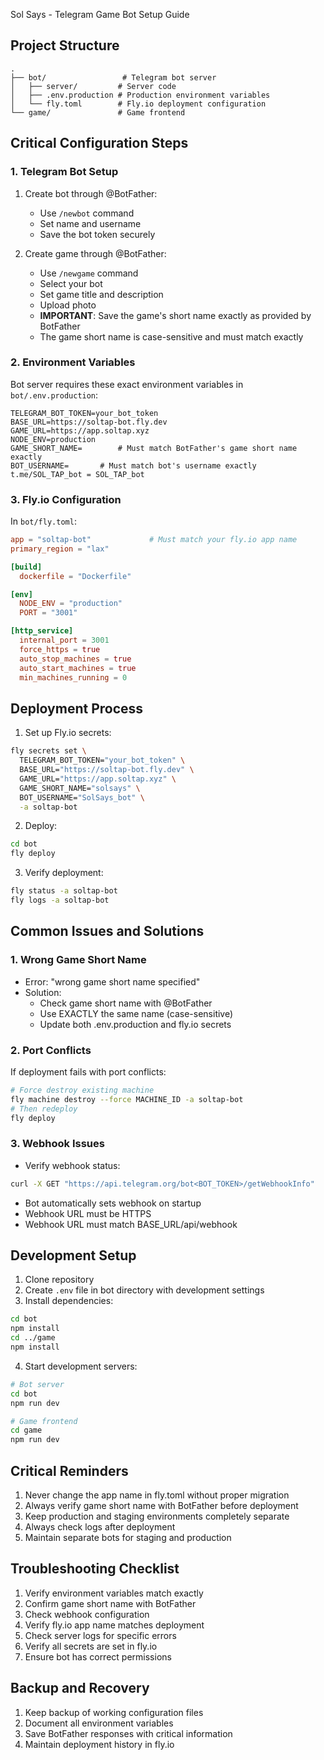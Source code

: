 Sol Says - Telegram Game Bot Setup Guide

## Project Structure
```
.
├── bot/                 # Telegram bot server
│   ├── server/         # Server code
│   ├── .env.production # Production environment variables
│   └── fly.toml        # Fly.io deployment configuration
└── game/               # Game frontend
```

## Critical Configuration Steps

### 1. Telegram Bot Setup
1. Create bot through @BotFather:
   - Use `/newbot` command
   - Set name and username
   - Save the bot token securely

2. Create game through @BotFather:
   - Use `/newgame` command
   - Select your bot
   - Set game title and description
   - Upload photo
   - **IMPORTANT**: Save the game's short name exactly as provided by BotFather
   - The game short name is case-sensitive and must match exactly

### 2. Environment Variables
Bot server requires these exact environment variables in `bot/.env.production`:
```
TELEGRAM_BOT_TOKEN=your_bot_token
BASE_URL=https://soltap-bot.fly.dev
GAME_URL=https://app.soltap.xyz
NODE_ENV=production
GAME_SHORT_NAME=        # Must match BotFather's game short name exactly
BOT_USERNAME=       # Must match bot's username exactly  t.me/SOL_TAP_bot = SOL_TAP_bot
```

### 3. Fly.io Configuration
In `bot/fly.toml`:
```toml
app = "soltap-bot"             # Must match your fly.io app name
primary_region = "lax"

[build]
  dockerfile = "Dockerfile"

[env]
  NODE_ENV = "production"
  PORT = "3001"

[http_service]
  internal_port = 3001
  force_https = true
  auto_stop_machines = true
  auto_start_machines = true
  min_machines_running = 0
```

## Deployment Process

1. Set up Fly.io secrets:
```bash
fly secrets set \
  TELEGRAM_BOT_TOKEN="your_bot_token" \
  BASE_URL="https://soltap-bot.fly.dev" \
  GAME_URL="https://app.soltap.xyz" \
  GAME_SHORT_NAME="solsays" \
  BOT_USERNAME="SolSays_bot" \
  -a soltap-bot
```

2. Deploy:
```bash
cd bot
fly deploy
```

3. Verify deployment:
```bash
fly status -a soltap-bot
fly logs -a soltap-bot
```

## Common Issues and Solutions

### 1. Wrong Game Short Name
- Error: "wrong game short name specified"
- Solution: 
  - Check game short name with @BotFather
  - Use EXACTLY the same name (case-sensitive)
  - Update both .env.production and fly.io secrets

### 2. Port Conflicts
If deployment fails with port conflicts:
```bash
# Force destroy existing machine
fly machine destroy --force MACHINE_ID -a soltap-bot
# Then redeploy
fly deploy
```

### 3. Webhook Issues
- Verify webhook status:
```bash
curl -X GET "https://api.telegram.org/bot<BOT_TOKEN>/getWebhookInfo"
```
- Bot automatically sets webhook on startup
- Webhook URL must be HTTPS
- Webhook URL must match BASE_URL/api/webhook

## Development Setup

1. Clone repository
2. Create `.env` file in bot directory with development settings
3. Install dependencies:
```bash
cd bot
npm install
cd ../game
npm install
```

4. Start development servers:
```bash
# Bot server
cd bot
npm run dev

# Game frontend
cd game
npm run dev
```

## Critical Reminders

1. Never change the app name in fly.toml without proper migration
2. Always verify game short name with BotFather before deployment
3. Keep production and staging environments completely separate
4. Always check logs after deployment
5. Maintain separate bots for staging and production

## Troubleshooting Checklist

1. Verify environment variables match exactly
2. Confirm game short name with BotFather
3. Check webhook configuration
4. Verify fly.io app name matches deployment
5. Check server logs for specific errors
6. Verify all secrets are set in fly.io
7. Ensure bot has correct permissions

## Backup and Recovery

1. Keep backup of working configuration files
2. Document all environment variables
3. Save BotFather responses with critical information
4. Maintain deployment history in fly.io
